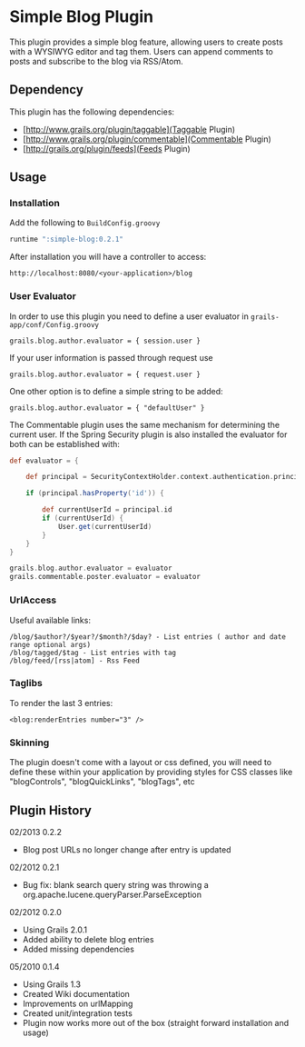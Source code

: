 # Simple Blog Plugin

This plugin provides a simple blog feature, allowing users to create posts
with a WYSIWYG editor and tag them. Users can append comments to posts and subscribe to the blog via RSS/Atom.

## Dependency

This plugin has the following dependencies:

* [http://www.grails.org/plugin/taggable](Taggable Plugin)
* [http://www.grails.org/plugin/commentable](Commentable Plugin)
* [http://grails.org/plugin/feeds](Feeds Plugin)

## Usage

### Installation

Add the following to `BuildConfig.groovy`

````groovy
runtime ":simple-blog:0.2.1"
````

After installation you will have a controller to access:

    http://localhost:8080/<your-application>/blog

### User Evaluator

In order to use this plugin you need to define a user evaluator in `grails-app/conf/Config.groovy`

    grails.blog.author.evaluator = { session.user }

If your user information is passed through request use

    grails.blog.author.evaluator = { request.user }

One other option is to define a simple string to be added:

    grails.blog.author.evaluator = { "defaultUser" }

The Commentable plugin uses the same mechanism for determining the current user. If the Spring Security plugin is
also installed the evaluator for both can be established with:

````groovy
def evaluator = {

    def principal = SecurityContextHolder.context.authentication.principal

    if (principal.hasProperty('id')) {

        def currentUserId = principal.id
        if (currentUserId) {
            User.get(currentUserId)
        }
    }
}

grails.blog.author.evaluator = evaluator
grails.commentable.poster.evaluator = evaluator
````

### UrlAccess

Useful available links:

    /blog/$author?/$year?/$month?/$day? - List entries ( author and date range optional args)
    /blog/tagged/$tag - List entries with tag
    /blog/feed/[rss|atom] - Rss Feed

### Taglibs

To render the last 3 entries:

    <blog:renderEntries number="3" />

### Skinning

The plugin doesn't come with a layout or css defined, you will need to define these within your application by providing
styles for CSS classes like "blogControls", "blogQuickLinks", "blogTags", etc

## Plugin History
02/2013 0.2.2
* Blog post URLs no longer change after entry is updated

02/2012 0.2.1
* Bug fix: blank search query string was throwing a org.apache.lucene.queryParser.ParseException

02/2012 0.2.0
* Using Grails 2.0.1
* Added ability to delete blog entries
* Added missing dependencies

05/2010 0.1.4
* Using Grails 1.3
* Created Wiki documentation
* Improvements on urlMapping
* Created unit/integration tests
* Plugin now works more out of the box (straight forward installation and usage)

